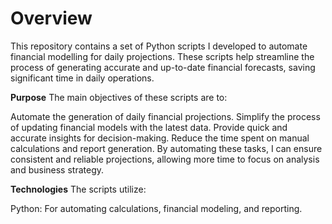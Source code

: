 # **Overview**
This repository contains a set of Python scripts I developed to automate financial modelling for daily projections. These scripts help streamline the process of generating accurate and up-to-date financial forecasts, saving significant time in daily operations.

**Purpose**
The main objectives of these scripts are to:

Automate the generation of daily financial projections.
Simplify the process of updating financial models with the latest data.
Provide quick and accurate insights for decision-making.
Reduce the time spent on manual calculations and report generation.
By automating these tasks, I can ensure consistent and reliable projections, allowing more time to focus on analysis and business strategy.

**Technologies**
The scripts utilize:

Python: For automating calculations, financial modeling, and reporting.
